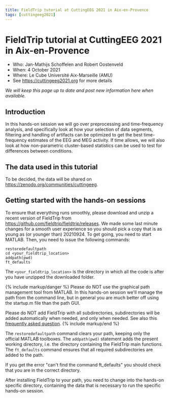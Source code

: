 ```yaml
---
title: FieldTrip tutorial at CuttingEEG 2021 in Aix-en-Provence
tags: [cuttingeeg2021]
---
```


# FieldTrip tutorial at CuttingEEG 2021 in Aix-en-Provence

- Who: Jan-Mathijs Schoffelen and Robert Oostenveld
- When: 4 October 2021
- Where: Le Cube Université Aix-Marseille (AMU)
- See <https://cuttingeeg2021.org> for more details

_We will keep this page up to date and post new information here when available._

## Introduction

In this hands-on session we will go over preprocessing and time-frequency analysis, and specifically look at how your selection of data segments, filtering and handling of artifacts can be optimized to get the best time-frequency estimates of the EEG and MEG activity. If time allows, we will also look at how non-parametric cluster-based statistics can be used to test for differences between conditions.

## The data used in this tutorial

To be decided, the data will be shared on <https://zenodo.org/communities/cuttingeeg>.

## Getting started with the hands-on sessions

To ensure that everything runs smoothly, please download and unzip a recent version of FieldTrip from <https://github.com/fieldtrip/fieldtrip/releases>. We made some last minute changes for a smooth user experience so you should pick a copy that is as young as (or younger than) 20210924. To get going, you need to start MATLAB. Then, you need to issue the following commands:

    restoredefaultpath
    cd <your_fieldtrip_location>
    addpath(pwd)
    ft_defaults

The `<your_fieldtrip_location>` is the directory in which all the code is after you have unzipped the downloaded folder. 

{% include markup/danger %}
Please do NOT use the graphical path management tool from MATLAB. In this hands-on session we'll manage the path from the command line, but in general you are much better off using the startup.m file than the path GUI.

Please do NOT add FieldTrip with all subdirectories, subdirectories will be added automatically when needed, and only when needed. See also this [frequently asked question](/faq/should_i_add_fieldtrip_with_all_subdirectories_to_my_matlab_path).
{% include markup/end %}

The `restoredefaultpath` command clears your path, keeping only the official MATLAB toolboxes. The `addpath(pwd)` statement adds the present working directory, i.e. the directory containing the FieldTrip main functions. The `ft_defaults` command ensures that all required subdirectories are added to the path.

If you get the error "can't find the command ft_defaults" you should check that you are in the correct directory.

After installing FieldTrip to your path, you need to change into the hands-on specific directory, containing the data that is necessary to run the specific hands-on session.
